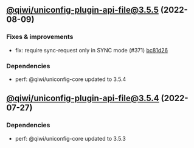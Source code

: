 ## [@qiwi/uniconfig-plugin-api-file@3.5.5](https://github.com/qiwi/uniconfig/compare/2022.7.27-qiwi.uniconfig-plugin-api-file.3.5.4-f0...2022.8.9-qiwi.uniconfig-plugin-api-file.3.5.5-f0) (2022-08-09)

### Fixes & improvements
* fix: require sync-request only in SYNC mode (#371) [bc81d26](https://github.com/qiwi/uniconfig/commit/bc81d261273ce3976f71db5e7e6dcea3584ad483)

### Dependencies
* perf: @qiwi/uniconfig-core updated to 3.5.4

## [@qiwi/uniconfig-plugin-api-file@3.5.4](https://github.com/qiwi/uniconfig/compare/@qiwi/uniconfig-plugin-api-file@3.5.3...2022.7.27-qiwi.uniconfig-plugin-api-file.3.5.4-f0) (2022-07-27)

### Dependencies
* perf: @qiwi/uniconfig-core updated to 3.5.3
